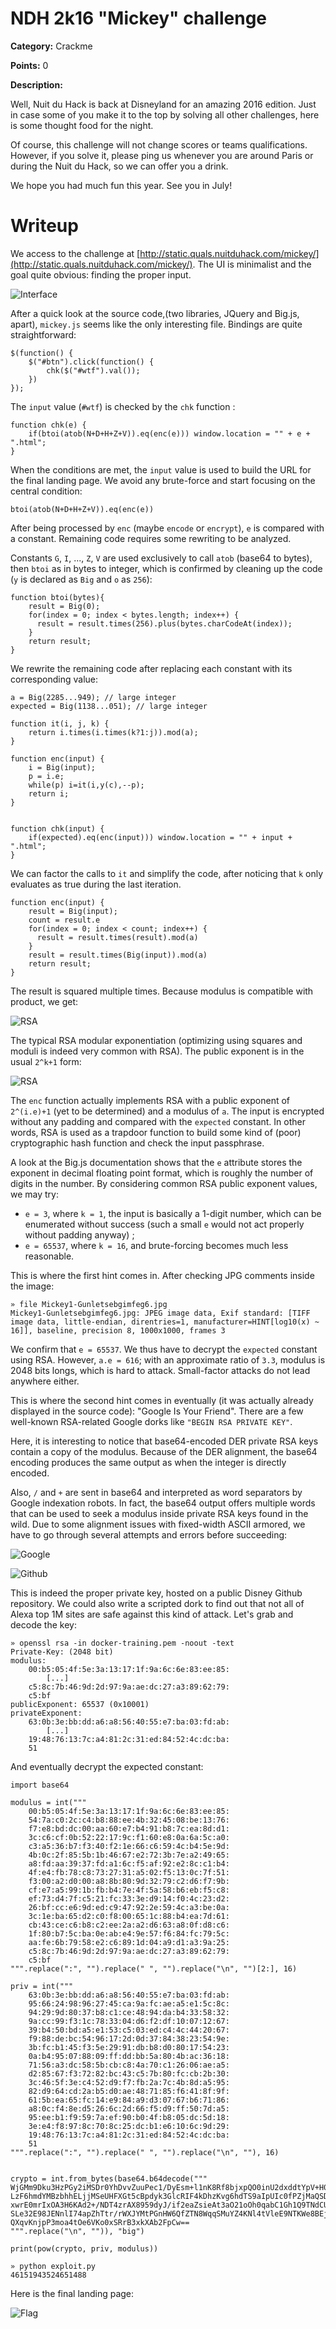 # NDH 2k16 "Mickey" challenge

**Category:** Crackme

**Points:** 0

**Description:**

Well, Nuit du Hack is back at Disneyland for an amazing 2016 edition. Just in case some of you make it to the top by solving all other challenges, here is some thought food for the night.

Of course, this challenge will not change scores or teams qualifications. However, if you solve it, please ping us whenever you are around Paris or during the Nuit du Hack, so we can offer you a drink.

We hope you had much fun this year. See you in July!


Writeup
=======

We access to the challenge at [http://static.quals.nuitduhack.com/mickey/](http://static.quals.nuitduhack.com/mickey/). The UI is minimalist and the goal quite obvious: finding the proper input.

![Interface](images/interface.png)

After a quick look at the source code,(two libraries, JQuery and Big.js, apart), ``mickey.js`` seems like the only interesting file. Bindings are quite straightforward:

```
$(function() {
	$("#btn").click(function() {
		chk($("#wtf").val());
	})
});
```
The ``input`` value (``#wtf``) is checked by the ``chk`` function :

```
function chk(e) {
    if(btoi(atob(N+D+H+Z+V)).eq(enc(e))) window.location = "" + e + ".html";
}
```

When the conditions are met, the ``input`` value is used to build the URL for the final landing page. We avoid any brute-force and start focusing on the central condition:

```
btoi(atob(N+D+H+Z+V)).eq(enc(e))
```

After being processed by ``enc`` (maybe ``encode`` or ``encrypt``), ``e`` is compared with a constant. Remaining code requires some rewriting to be analyzed.

Constants ``G``, ``I``, ..., ``Z``, ``V`` are used exclusively to call ``atob`` (base64 to bytes), then ``btoi`` as in bytes to integer, which is confirmed by cleaning up the code (``y`` is declared as ``Big`` and ``o`` as ``256``):

```
function btoi(bytes){
    result = Big(0);
    for(index = 0; index < bytes.length; index++) {
      result = result.times(256).plus(bytes.charCodeAt(index));
    }
    return result;
}
```

We rewrite the remaining code after replacing each constant with its corresponding value:

```
a = Big(2285...949); // large integer
expected = Big(1138...051); // large integer

function it(i, j, k) {
    return i.times(i.times(k?1:j)).mod(a);
}

function enc(input) {
    i = Big(input);
    p = i.e;
    while(p) i=it(i,y(c),--p);
    return i;
}


function chk(input) {
    if(expected).eq(enc(input))) window.location = "" + input + ".html";
}
```

We can factor the calls to ``it`` and simplify the code, after noticing that ``k`` only evaluates as true during the last iteration.

```
function enc(input) {
    result = Big(input);
    count = result.e
    for(index = 0; index < count; index++) {
      result = result.times(result).mod(a)
    }
    result = result.times(Big(input)).mod(a)
    return result;
}
```

The result is squared multiple times. Because modulus is compatible with product, we get:

![RSA](images/rsa1.png)

The typical RSA modular exponentiation (optimizing using squares and moduli is indeed very common with RSA). The public exponent is in the usual ``2^k+1`` form:

![RSA](images/rsa2.png)

The ``enc`` function actually implements RSA with a public exponent of ``2^(i.e)+1`` (yet to be determined) and a modulus of ``a``. The input is encrypted without any padding and compared with the ``expected`` constant. In other words, RSA is used as a trapdoor function to build some kind of (poor) cryptographic hash function and check the input passphrase.

A look at the Big.js documentation shows that the ``e`` attribute stores the exponent in  decimal floating point format, which is roughly the number of digits in the number. By considering common RSA public exponent values, we may try:

 - ``e = 3``, where ``k = 1``, the input is basically a 1-digit number, which can be enumerated without success (such a small ``e`` would not act properly without padding anyway) ;
 - ``e = 65537``, where ``k = 16``, and brute-forcing becomes much less reasonable.

This is where the first hint comes in. After checking JPG comments inside the image:

```
» file Mickey1-Gunletsebgimfeg6.jpg
Mickey1-Gunletsebgimfeg6.jpg: JPEG image data, Exif standard: [TIFF image data, little-endian, direntries=1, manufacturer=HINT[log10(x) ~ 16]], baseline, precision 8, 1000x1000, frames 3
```

We confirm that ``e = 65537``. We thus have to decrypt the ``expected`` constant using RSA. However, ``a.e = 616``; with an approximate ratio of ``3.3``, modulus is 2048 bits longs, which is hard to attack. Small-factor attacks do not lead anywhere either.

This is where the second hint comes in eventually (it was actually already displayed in the source code): "Google Is Your Friend". There are a few well-known RSA-related Google dorks like ``"BEGIN RSA PRIVATE KEY"``.

Here, it is interesting to notice that base64-encoded DER private RSA keys contain a copy of the modulus. Because of the DER alignment, the base64 encoding produces the same output as when the integer is directly encoded.

Also,  ``/`` and ``+`` are sent in base64 and interpreted as word separators by Google indexation robots.
In fact, the base64 output offers multiple words that can be used to seek a modulus inside private RSA keys found in the wild.
Due to some alignment issues with fixed-width ASCII armored, we have to go through several attempts and errors before succeeding:

![Google](images/google.png)

![Github](images/github.png)

This is indeed the proper private key, hosted on a public Disney Github repository. We could also write a scripted dork to find out that not all of Alexa top 1M sites are safe against this kind of attack. Let's grab and decode the key:

```
» openssl rsa -in docker-training.pem -noout -text
Private-Key: (2048 bit)
modulus:
    00:b5:05:4f:5e:3a:13:17:1f:9a:6c:6e:83:ee:85:
		[...]
    c5:8c:7b:46:9d:2d:97:9a:ae:dc:27:a3:89:62:79:
    c5:bf
publicExponent: 65537 (0x10001)
privateExponent:
    63:0b:3e:bb:dd:a6:a8:56:40:55:e7:ba:03:fd:ab:
		[...]
    19:48:76:13:7c:a4:81:2c:31:ed:84:52:4c:dc:ba:
    51
```

And eventually decrypt the expected constant:

```
import base64

modulus = int("""
    00:b5:05:4f:5e:3a:13:17:1f:9a:6c:6e:83:ee:85:
    54:7a:c0:2c:c4:b8:88:ee:4b:32:45:08:be:13:76:
    f7:e8:bd:dc:00:aa:60:e7:b4:91:b8:7c:ea:8d:d1:
    3c:c6:cf:0b:52:22:17:9c:f1:60:e8:0a:6a:5c:a0:
    c3:a5:36:b7:f3:40:f2:1e:66:c6:59:4c:b4:5e:9d:
    4b:0c:2f:85:5b:1b:46:67:e2:72:3b:7e:a2:49:65:
    a8:fd:aa:39:37:fd:a1:6c:f5:af:92:e2:8c:c1:b4:
    4f:e4:fb:78:c8:73:27:31:a5:02:f5:13:0c:7f:51:
    f3:00:a2:d0:00:a8:8b:80:9d:32:79:c2:d6:f7:9b:
    cf:e7:a5:99:1b:fb:b4:7e:4f:5a:58:b6:eb:f5:c8:
    ef:73:d4:7f:c5:21:fc:33:3e:d9:14:f0:4c:23:d2:
    26:bf:cc:e6:9d:ed:c9:47:92:2e:59:4c:a3:be:0a:
    3c:1e:ba:65:d2:c0:f8:00:65:1c:88:b4:ea:7d:61:
    cb:43:ce:c6:b8:c2:ee:2a:a2:d6:63:a8:0f:d8:c6:
    1f:80:b7:5c:ba:0e:ab:e4:9e:57:f6:84:fc:79:5c:
    aa:fe:6b:79:58:e2:c6:89:1d:04:a9:d1:a3:9a:25:
    c5:8c:7b:46:9d:2d:97:9a:ae:dc:27:a3:89:62:79:
    c5:bf
""".replace(":", "").replace(" ", "").replace("\n", "")[2:], 16)

priv = int("""
    63:0b:3e:bb:dd:a6:a8:56:40:55:e7:ba:03:fd:ab:
    95:66:24:98:96:27:45:ca:9a:fc:ae:a5:e1:5c:8c:
    94:29:9d:80:37:b8:c1:ce:48:94:da:b4:33:58:32:
    9a:cc:99:f3:1c:78:33:04:d6:f2:df:10:07:12:67:
    39:b4:50:bd:a5:e1:53:c5:03:ed:c4:4c:44:20:67:
    f9:88:de:bc:54:96:17:2d:0d:37:84:38:23:54:9e:
    3b:fc:b1:45:f3:5e:29:91:db:b8:d0:80:17:54:23:
    0a:b4:95:07:88:09:ff:dd:bb:5a:80:4b:ac:36:18:
    71:56:a3:dc:58:5b:cb:c8:4a:70:c1:26:06:ae:a5:
    d2:85:67:f3:72:82:bc:43:c5:7b:80:fc:cb:2b:30:
    3c:46:5f:3e:c4:52:d9:f7:fb:2a:7c:4b:8d:a5:95:
    82:d9:64:cd:2a:b5:d0:ae:48:71:85:f6:41:8f:9f:
    61:5b:ea:65:fc:14:e9:84:a9:d3:07:67:b6:71:86:
    a8:0c:f4:8e:d5:26:6c:2d:66:f5:d9:ff:50:7d:a5:
    95:ee:b1:f9:59:7a:ef:90:b0:4f:b8:05:dc:5d:18:
    3e:e4:f8:97:8c:70:8c:25:dc:b1:e6:10:6c:9d:29:
    19:48:76:13:7c:a4:81:2c:31:ed:84:52:4c:dc:ba:
    51
""".replace(":", "").replace(" ", "").replace("\n", ""), 16)


crypto = int.from_bytes(base64.b64decode("""
WjGMm9Dku3HzPGy2iMSDr0YhDvvZuuPec1/DyEsm+l1nK8Rf8bjxpQO0inU2dxddtYpV+H06mMNA
LzF6hmdYMBzbhhELjjMSeUHFXGt5cBpdyk3GlcRIF4kDhzKvg6hdTS9aIpUIc0fPZjMaQSDOSOdK
xwrE0mrIxOA3H6KAd2+/NDT4zrAX8959dyJ/if2eaZsieAt3aO21oOh0qabC1Gh1Q9TNdCUHmlHv
SLe32E98JENnlI74apZhTtr/rWXJYMtPGnHW6QfZTN8WqqSMuYZ4KNl4tVleE9NTKWe8BEj8DajC
QXqvKnjpP3moa4tOe6VKo0xSRrB3xkXAb2FpCw==
""".replace("\n", "")), "big")

print(pow(crypto, priv, modulus))
```

```
» python exploit.py
46151943524651488
```

Here is the final landing page:

![Flag](images/solved.png)
